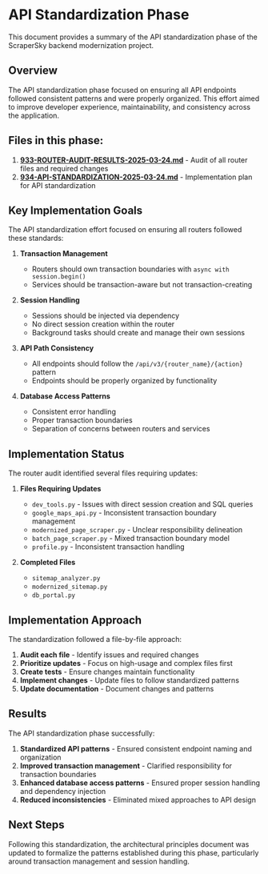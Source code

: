 # API Standardization Phase

This document provides a summary of the API standardization phase of the ScraperSky backend modernization project.

## Overview

The API standardization phase focused on ensuring all API endpoints followed consistent patterns and were properly organized. This effort aimed to improve developer experience, maintainability, and consistency across the application.

## Files in this phase:

1. [**933-ROUTER-AUDIT-RESULTS-2025-03-24.md**](./933-ROUTER-AUDIT-RESULTS-2025-03-24.md) - Audit of all router files and required changes
2. [**934-API-STANDARDIZATION-2025-03-24.md**](./934-API-STANDARDIZATION-2025-03-24.md) - Implementation plan for API standardization

## Key Implementation Goals

The API standardization effort focused on ensuring all routers followed these standards:

1. **Transaction Management**
   - Routers should own transaction boundaries with `async with session.begin()`
   - Services should be transaction-aware but not transaction-creating

2. **Session Handling**
   - Sessions should be injected via dependency
   - No direct session creation within the router
   - Background tasks should create and manage their own sessions

3. **API Path Consistency**
   - All endpoints should follow the `/api/v3/{router_name}/{action}` pattern
   - Endpoints should be properly organized by functionality

4. **Database Access Patterns**
   - Consistent error handling
   - Proper transaction boundaries
   - Separation of concerns between routers and services

## Implementation Status

The router audit identified several files requiring updates:

1. **Files Requiring Updates**
   - `dev_tools.py` - Issues with direct session creation and SQL queries
   - `google_maps_api.py` - Inconsistent transaction boundary management
   - `modernized_page_scraper.py` - Unclear responsibility delineation
   - `batch_page_scraper.py` - Mixed transaction boundary model
   - `profile.py` - Inconsistent transaction handling

2. **Completed Files**
   - `sitemap_analyzer.py`
   - `modernized_sitemap.py`
   - `db_portal.py`

## Implementation Approach

The standardization followed a file-by-file approach:

1. **Audit each file** - Identify issues and required changes
2. **Prioritize updates** - Focus on high-usage and complex files first
3. **Create tests** - Ensure changes maintain functionality
4. **Implement changes** - Update files to follow standardized patterns
5. **Update documentation** - Document changes and patterns

## Results

The API standardization phase successfully:

1. **Standardized API patterns** - Ensured consistent endpoint naming and organization
2. **Improved transaction management** - Clarified responsibility for transaction boundaries
3. **Enhanced database access patterns** - Ensured proper session handling and dependency injection
4. **Reduced inconsistencies** - Eliminated mixed approaches to API design

## Next Steps

Following this standardization, the architectural principles document was updated to formalize the patterns established during this phase, particularly around transaction management and session handling.